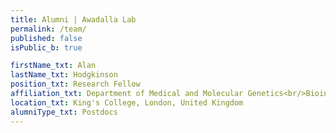 ```yaml
---
title: Alumni | Awadalla Lab
permalink: /team/
published: false
isPublic_b: true

firstName_txt: Alan
lastName_txt: Hodgkinson
position_txt: Research Fellow
affiliation_txt: Department of Medical and Molecular Genetics<br/>Bioinformatics and Population Genomics Group
location_txt: King's College, London, United Kingdom
alumniType_txt: Postdocs
---
```

